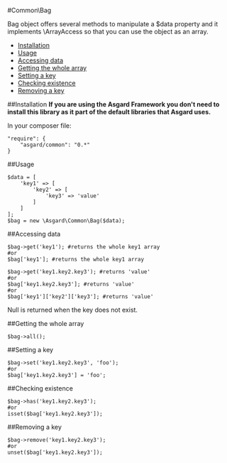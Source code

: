 #Common\Bag

Bag object offers several methods to manipulate a $data property and it implements \ArrayAccess so that you can use the object as an array.

- [Installation](#installation)
- [Usage](#usage)
- [Accessing data](#accessing-data)
- [Getting the whole array](#whole-array)
- [Setting a key](#setting-key)
- [Checking existence](#checking-existence)
- [Removing a key](#removing-key)

<a name="installation"></a>
##Installation
**If you are using the Asgard Framework you don't need to install this library as it part of the default libraries that Asgard uses.**

In your composer file:

    "require": {
        "asgard/common": "0.*"
	}

<a name="usage"></a>
##Usage

	$data = [
		'key1' => [
			'key2' => [
				'key3' => 'value'
			]
		]
	];
	$bag = new \Asgard\Common\Bag($data);

<a name="accessing-data"></a>
##Accessing data

	$bag->get('key1'); #returns the whole key1 array
	#or
	$bag['key1']; #returns the whole key1 array

	$bag->get('key1.key2.key3'); #returns 'value'
	#or
	$bag['key1.key2.key3']; #returns 'value'
	#or
	$bag['key1']['key2']['key3']; #returns 'value'

Null is returned when the key does not exist.

<a name="whole-array"></a>
##Getting the whole array

	$bag->all();

<a name="setting-key"></a>
##Setting a key

	$bag->set('key1.key2.key3', 'foo');
	#or
	$bag['key1.key2.key3'] = 'foo';

<a name="checking-existence"></a>
##Checking existence

	$bag->has('key1.key2.key3');
	#or
	isset($bag['key1.key2.key3']);

<a name="removing-key"></a>
##Removing a key

	$bag->remove('key1.key2.key3');
	#or
	unset($bag['key1.key2.key3']);